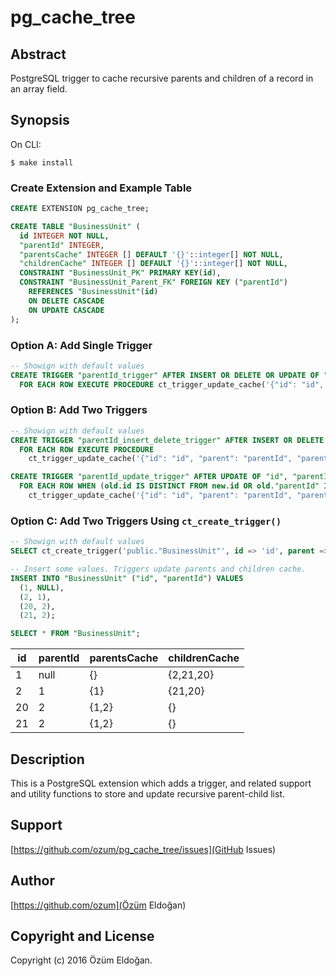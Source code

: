 pg_cache_tree
====================

Abstract
--------

PostgreSQL trigger to cache recursive parents and children of a record in an array field.

Synopsis
--------

On CLI:

    $ make install

### Create Extension and Example Table

```SQL
CREATE EXTENSION pg_cache_tree;

CREATE TABLE "BusinessUnit" (
  id INTEGER NOT NULL,
  "parentId" INTEGER,
  "parentsCache" INTEGER [] DEFAULT '{}'::integer[] NOT NULL,
  "childrenCache" INTEGER [] DEFAULT '{}'::integer[] NOT NULL,
  CONSTRAINT "BusinessUnit_PK" PRIMARY KEY(id),
  CONSTRAINT "BusinessUnit_Parent_FK" FOREIGN KEY ("parentId")
    REFERENCES "BusinessUnit"(id)
    ON DELETE CASCADE
    ON UPDATE CASCADE
);
```

### Option A: Add Single Trigger

```SQL
-- Showign with default values
CREATE TRIGGER "parentId_trigger" AFTER INSERT OR DELETE OR UPDATE OF "id", "parentId" ON "BusinessUnit"
  FOR EACH ROW EXECUTE PROCEDURE ct_trigger_update_cache('{"id": "id", "parent": "parentId", "parents": "parentsCache", "children": "childrenCache"}');
```

### Option B: Add Two Triggers

```SQL
-- Showign with default values
CREATE TRIGGER "parentId_insert_delete_trigger" AFTER INSERT OR DELETE ON "BusinessUnit"
  FOR EACH ROW EXECUTE PROCEDURE
    ct_trigger_update_cache('{"id": "id", "parent": "parentId", "parents": "parentsCache", "children": "childrenCache"}');

CREATE TRIGGER "parentId_update_trigger" AFTER UPDATE OF "id", "parentId" ON "BusinessUnit"
  FOR EACH ROW WHEN (old.id IS DISTINCT FROM new.id OR old."parentId" IS DISTINCT FROM new."parentId") EXECUTE PROCEDURE
    ct_trigger_update_cache('{"id": "id", "parent": "parentId", "parents": "parentsCache", "children": "childrenCache"}');
```

### Option C: Add Two Triggers Using `ct_create_trigger()`

```SQL
-- Showign with default values
SELECT ct_create_trigger('public."BusinessUnit"', id => 'id', parent => 'parentId', parents => 'parentsCache', children => 'childrenCache');
```

```SQL
-- Insert some values. Triggers update parents and children cache.
INSERT INTO "BusinessUnit" ("id", "parentId") VALUES
  (1, NULL),
  (2, 1),
  (20, 2),
  (21, 2);

SELECT * FROM "BusinessUnit";
```

| id  | parentId | parentsCache | childrenCache |
| --- | -------- | ------------ | ------------- |
| 1   | null     | {}           | {2,21,20}     |
| 2   | 1        | {1}          | {21,20}       |
| 20  | 2        | {1,2}        | {}            |
| 21  | 2        | {1,2}        | {}            |

Description
-----------

This is a PostgreSQL extension which adds a trigger, and related support and utility functions to store and update recursive parent-child list.

Support
-------

[https://github.com/ozum/pg_cache_tree/issues](GitHub Issues)

Author
------

[https://github.com/ozum](Özüm Eldoğan)

Copyright and License
---------------------

Copyright (c) 2016 Özüm Eldoğan.

